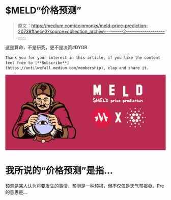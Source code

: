 # $MELD“价格预测”

> 原文：<https://medium.com/coinmonks/meld-price-prediction-20738ffaece3?source=collection_archive---------2----------------------->

这是算命，不是研究，更不是决策#DYOR

```
Thank you for your interest in this article, if you like the content feel free to [**Subscribe**](https://untilwefall.medium.com/membership), clap and share it.
```

![](img/e8560e5e50175130f30c43e8533014fb.png)

# 我所说的“价格预测”是指…

预测是某人认为将要发生的事情。预测是一种预报，但不仅仅是天气预报😅。Pre 的意思是…